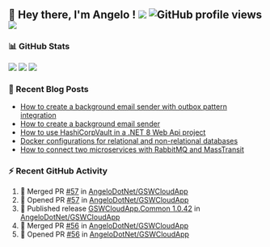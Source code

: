 ## 👋 Hey there, I'm Angelo ! ![](https://img.shields.io/badge/Intel-Core_i5_12th-0071C5?style=for-the-badge&logo=intel&logoColor=white) ![GitHub profile views](https://komarev.com/ghpvc/?username=angelodotnet&color=blue&style=for-the-badge) <a href="https://www.buymeacoffee.com/angelodotnet" target="_blank"><img src="https://img.shields.io/badge/Buy%20Me%20A%20Coffee-FFDD00.svg?style=for-the-badge&logo=Buy-Me-A-Coffee&logoColor=black"></a>
<!--[![GitHub followers](https://img.shields.io/github/followers/angelodotnet?label=GitHub%20Followers&style=for-the-badge)](https://github.com/angelodotnet) -->
<!--<a href="https://dev.to/angelodotnet" target="_blank"><img src="https://img.shields.io/badge/dev.to-0A0A0A.svg?style=for-the-badge&logo=devdotto&logoColor=white"></a>-->
<!--
### HacktoberFest 2024
[![An image of @angeloit87's Holopin badges, which is a link to view their full Holopin profile](https://holopin.me/angeloit87)](https://holopin.io/@angeloit87)

### 📱 Contact me
<a href="https://dev.to/angelodotnet"><img src="https://img.shields.io/badge/dev.to-0A0A0A.svg?style=for-the-badge&logo=devdotto&logoColor=white"></a>
-->
### 📊 GitHub Stats
![](http://github-profile-summary-cards.vercel.app/api/cards/profile-details?username=angelodotnet&theme=darcula)
![](http://github-profile-summary-cards.vercel.app/api/cards/stats?username=angelodotnet&theme=darcula)
![](http://github-profile-summary-cards.vercel.app/api/cards/repos-per-language?username=angelodotnet&theme=darcula)

### 📝 Recent Blog Posts
<!-- BLOG-POST-LIST:START -->
- [How to create a background email sender with outbox pattern integration](https://dev.to/angelodotnet/example-to-create-a-background-email-sender-with-outbox-pattern-integration-4cdl)
- [How to create a background email sender](https://dev.to/angelodotnet/example-to-create-a-background-email-sender-31i)
- [How to use HashiCorpVault in a .NET 8 Web Api project](https://dev.to/angelodotnet/how-to-use-hashicorpvault-in-a-net-8-web-api-project-1f1m)
- [Docker configurations for relational and non-relational databases](https://dev.to/angelodotnet/docker-configurations-for-relational-and-non-relational-databases-ekc)
- [How to connect two microservices with RabbitMQ and MassTransit](https://dev.to/angelodotnet/making-two-microservices-communicate-using-rabbitmq-and-masstransit-2g8i)
<!-- BLOG-POST-LIST:END -->

### ⚡ Recent GitHub Activity
<!--START_SECTION:activity-->
1. 🎉 Merged PR [#57](https://github.com/AngeloDotNet/GSWCloudApp/pull/57) in [AngeloDotNet/GSWCloudApp](https://github.com/AngeloDotNet/GSWCloudApp)
2. 💪 Opened PR [#57](https://github.com/AngeloDotNet/GSWCloudApp/pull/57) in [AngeloDotNet/GSWCloudApp](https://github.com/AngeloDotNet/GSWCloudApp)
3. 🚀 Published release [GSWCloudApp.Common 1.0.42](https://github.com/AngeloDotNet/GSWCloudApp/releases/tag/Common_v1.0.42) in [AngeloDotNet/GSWCloudApp](https://github.com/AngeloDotNet/GSWCloudApp)
4. 🎉 Merged PR [#56](https://github.com/AngeloDotNet/GSWCloudApp/pull/56) in [AngeloDotNet/GSWCloudApp](https://github.com/AngeloDotNet/GSWCloudApp)
5. 💪 Opened PR [#56](https://github.com/AngeloDotNet/GSWCloudApp/pull/56) in [AngeloDotNet/GSWCloudApp](https://github.com/AngeloDotNet/GSWCloudApp)
<!--END_SECTION:activity-->
